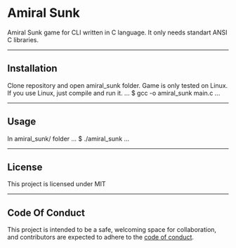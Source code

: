 # Amiral Sunk

Amiral Sunk game for CLI written in C language. It only needs standart ANSI 
C libraries.

---

## Installation

Clone repository and open amiral_sunk folder.
Game is only tested on Linux. If you use Linux, just compile and run it.
...
$ gcc -o amiral_sunk main.c
...

---

## Usage

In amiral_sunk/ folder
...
$ ./amiral_sunk
...

---

## License
This project is licensed under MIT

---

## Code Of Conduct

This project is intended to be a safe, welcoming space for collaboration, and
contributors are expected to adhere to the [code of conduct][coc].

[coc]: https://github.com/eayavas/amiral_sunk/blob/main/CODE_OF_CONDUCT.md
